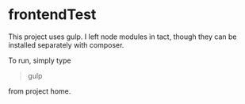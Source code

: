 # frontendTest

This project uses gulp. I left node modules in tact, though they can be installed separately with composer.

To run, simply type 
> gulp

from project home.
